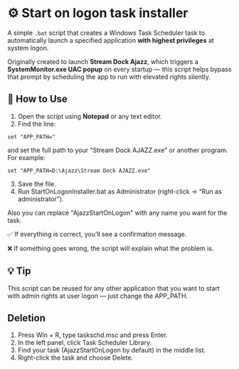 # ⚙️ Start on logon task installer

A simple `.bat` script that creates a Windows Task Scheduler task to automatically launch a specified application **with highest privileges** at system logon.

Originally created to launch **Stream Dock Ajazz**, which triggers a **SystemMonitor.exe UAC popup** on every startup — this script helps bypass that prompt by scheduling the app to run with elevated rights silently.


## 📌 How to Use

1. Open the script using **Notepad** or any text editor.
2. Find the line:

```
set "APP_PATH="
```
and set the full path to your "Stream Dock AJAZZ.exe" or another program. For example:
```
set "APP_PATH=D:\Ajazz\Stream Dock AJAZZ.exe"
```
3. Save the file.
4. Run StartOnLogonInstaller.bat as Administrator (right-click → “Run as administrator”).

Also you can replace "AjazzStartOnLogon" with any name you want for the task.

✅ If everything is correct, you’ll see a confirmation message.

❌ If something goes wrong, the script will explain what the problem is.

## 💡 Tip

This script can be reused for any other application that you want to start with admin rights at user logon — just change the APP_PATH.

## Deletion

1. Press Win + R, type taskschd.msc and press Enter.
2. In the left panel, click Task Scheduler Library.
3. Find your task (AjazzStartOnLogon by default) in the middle list.
4. Right-click the task and choose Delete.
